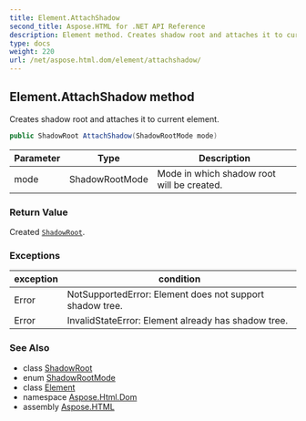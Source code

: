 ```yaml
---
title: Element.AttachShadow
second_title: Aspose.HTML for .NET API Reference
description: Element method. Creates shadow root and attaches it to current element
type: docs
weight: 220
url: /net/aspose.html.dom/element/attachshadow/
---
```

## Element.AttachShadow method

Creates shadow root and attaches it to current element.

```csharp
public ShadowRoot AttachShadow(ShadowRootMode mode)
```

| Parameter | Type | Description |
| --- | --- | --- |
| mode | ShadowRootMode | Mode in which shadow root will be created. |

### Return Value

Created [`ShadowRoot`](../../shadowroot/).

### Exceptions

| exception | condition |
| --- | --- |
| Error | NotSupportedError: Element does not support shadow tree. |
| Error | InvalidStateError: Element already has shadow tree. |

### See Also

* class [ShadowRoot](../../shadowroot/)
* enum [ShadowRootMode](../../shadowrootmode/)
* class [Element](../)
* namespace [Aspose.Html.Dom](../../../aspose.html.dom/)
* assembly [Aspose.HTML](../../../)
